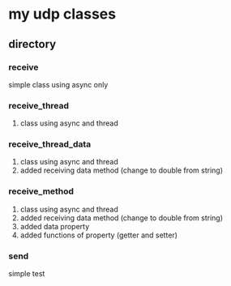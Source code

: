 # my udp classes
## directory
### receive  
simple class using async only

### receive_thread
1. class using async and thread

### receive_thread_data
1. class using async and thread
2. added receiving data method (change to double from string)

### receive_method
1. class using async and thread
2. added receiving data method (change to double from string)
3. added data property
4. added functions of property (getter and setter)

### send  
simple test 
